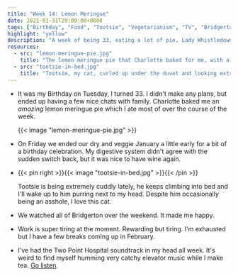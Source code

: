 ```yaml
---
title: "Week 14: Lemon Meringue"
date: 2021-01-31T20:00:00+0000
tags: ["Birthday", "Food", "Tootsie", "Vegetarianism", "TV", "Bridgerton", "Music", "Two Point Hospital"]
highlight: "yellow"
description: "A week of being 33, eating a lot of pie, Lady Whistledown's society papers, and a very cuddly cat."
resources:
  - src: "lemon-meringue-pie.jpg"
    title: "The lemon meringue pie that Charlotte baked for me, with a single lit candle."
  - src: "tootsie-in-bed.jpg"
    title: "Tootsie, my cat, curled up under the duvet and looking extremely cute."
---
```


  * It was my Birthday on Tuesday, I turned 33. I didn't make any plans, but ended up having a few nice chats with family. Charlotte baked me an _amazing_ lemon meringue pie which I ate most of over the course of the week.

    {{< image "lemon-meringue-pie.jpg" >}}

  * On Friday we ended our dry and veggie January a little early for a bit of a birthday celebration. My digestive system didn't agree with the sudden switch back, but it was nice to have wine again.

  * {{< pin right >}}{{< image "tootsie-in-bed.jpg" >}}{{< /pin >}}
  
    Tootsie is being extremely cuddly lately, he keeps climbing into bed and I'll wake up to him purring next to my head. Despite him occasionally being an asshole, I love this cat.

  * We watched all of Bridgerton over the weekend. It made me happy.

  * Work is super tiring at the moment. Rewarding but tiring. I'm exhausted but I have a few breaks coming up in February.

  * I've had the Two Point Hospital soundtrack in my head all week. It's weird to find myself humming very catchy elevator music while I make tea. [Go listen](https://soundcloud.com/user-928004952/sets/two-point-hospital-soundtrack).
